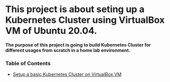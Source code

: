 # This project is about seting up a Kubernetes Cluster using VirtualBox VM of Ubuntu 20.04. 

**The purpose of this project is going to build Kubernetes Cluster for different usages from scratch in a home lab environment.**

### Table of Contents

- [Setup a basic Kubernetes Cluster on VirtualBox VM](/SetupK8onVM/INDEX.md)
